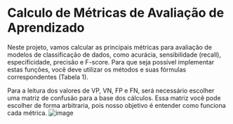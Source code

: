 # Calculo de Métricas de Avaliação de Aprendizado
Neste projeto, vamos calcular as principais métricas para avaliação de modelos de classificação de dados, como acurácia, sensibilidade (recall), especificidade, precisão e F-score. Para que seja possível implementar estas funções, você deve utilizar os métodos e suas fórmulas correspondentes (Tabela 1).


Para a leitura dos valores de VP, VN, FP e FN, será necessário escolher uma matriz de confusão para a base dos cálculos. Essa matriz você pode escolher de forma arbitraria, pois nosso objetivo é entender como funciona cada métrica.
![image](https://github.com/user-attachments/assets/7d6b5733-2df3-4e8c-8f69-0e580c663989)
